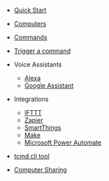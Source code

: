 <!-- docs/_sidebar.md -->

* [Quick Start](./QuickStart.md)

* [Computers](./Computers.md)
* [Commands](./Commands.md)
* [Trigger a command](./TriggerCommands.md)
* Voice Assistants
  * [Alexa](./Alexa.md)
  * [Google Assistant](./GoogleAssistant.md)
* Integrations
  * [IFTTT](./IFTTT.md)
  * [Zapier](./Zapier.md)
  * [SmartThings](./SmartThings.md)
  * [Make](./Make.md)
  * [Microsoft Power Automate](./MSPowerAutomate.md)
* [tcmd cli tool](./tcmdCLI.md)
* [Computer Sharing](./ComputerSharing.md)